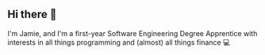 ## Hi there 👋

I'm Jamie, and I'm a first-year Software Engineering Degree Apprentice with interests in all things programming and (almost) all things finance 💻
